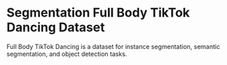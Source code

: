 # Segmentation Full Body TikTok Dancing Dataset

Full Body TikTok Dancing is a dataset for instance segmentation, semantic segmentation, and object detection tasks.